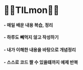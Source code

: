 #  👾👾TILmon👾👾
#### - 매일 배운 내용 복습, 정리
#### - 하루도 빼먹지 않고 작성하기
#### - 내가 이해한 내용을 바탕으로 개념정리
#### - 스스로 코드 짤 수 있을떄까지 예제 반복
